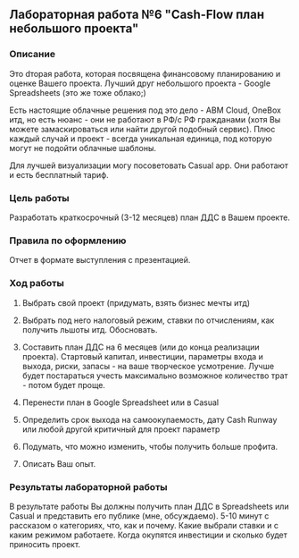 ## Лабораторная работа №6 "Cash-Flow план небольшого проекта"
### Описание
Это dторая работа, которая посвящена финансовому планированию и оценке Вашего проекта. Лучший друг небольшого проекта - Google Spreadsheets (это же тоже облако;)

Есть настоящие облачные решения под это дело - ABM Cloud, OneBox итд, но есть нюанс - они не работают в РФ/с РФ гражданами (хотя Вы можете замаскироваться или найти другой подобный сервис). Плюс каждый случай и проект - всегда уникальная единица, под которую могут не подойти облачные шаблоны. 

Для лучшей визуализации могу посоветовать Casual app. Они работают и есть бесплатный тариф.

### Цель работы
Разработать краткосрочный (3-12 месяцев) план ДДС в Вашем проекте.

### Правила по оформлению

Отчет в формате выступления с презентацией.

### Ход работы

1. Выбрать свой проект (придумать, взять бизнес мечты итд)

2. Выбрать под него налоговый режим, ставки по отчислениям, как получить льшоты итд. Обосновать. 

3. Составить план ДДС на 6 месяцев (или до конца реализации проекта). Стартовый капитал, инвестиции, параметры входа и выхода, риски, запасы - на ваше творческое усмотрение. Лучше будет постараться учесть максимально возможное количество трат - потом будет проще. 

4. Перенести план в Google Spreadsheet или в Casual

5. Определить срок выхода на самоокупаемость, дату Cash Runway или любой другой критичный для проект параметр 

6. Подумать, что можно изменить, чтобы получить больше профита.

7. Описать Ваш опыт.  


### Результаты лабораторной работы

В результате работы Вы должны получить план ДДС в Spreadsheets или Casual и представить его публике (мне, обсуждаемо). 5-10 минут с рассказом о категориях, что, как и почему. Какие выбрали ставки и с каким режимом работаете. Когда окупятся инвестиции и сколько будет приносить проект.
